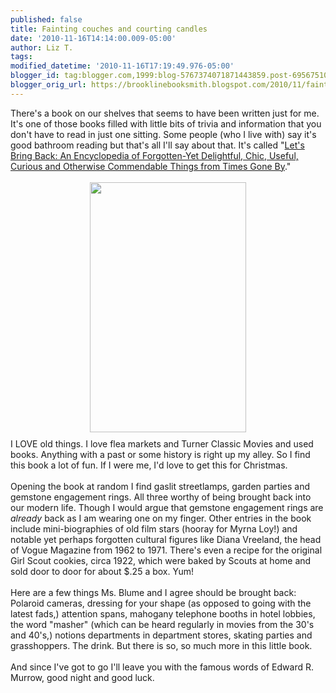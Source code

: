 ```yaml
---
published: false
title: Fainting couches and courting candles
date: '2010-11-16T14:14:00.009-05:00'
author: Liz T.
tags: 
modified_datetime: '2010-11-16T17:19:49.976-05:00'
blogger_id: tag:blogger.com,1999:blog-5767374071871443859.post-6956751060736300108
blogger_orig_url: https://brooklinebooksmith.blogspot.com/2010/11/fainting-couches-and-courting-candles.html
---
```


There's a book on our shelves that seems to have been written just for me. It's one of those books filled with little bits of trivia and information that you don't have to read in just one sitting. Some people (who I live with) say it's good bathroom reading but that's all I'll say about that. It's called "<a href="https://www.brooklinebooksmith-shop.com/book/9780811874137">Let's Bring Back: An Encyclopedia of Forgotten-Yet Delightful, Chic, Useful, Curious and Otherwise Commendable Things from Times Gone By</a>."<br /><br /><img style="TEXT-ALIGN: center; MARGIN: 0px auto 10px; WIDTH: 250px; DISPLAY: block; HEIGHT: 400px; CURSOR: hand" border="0" alt="" src="https://images.indiebound.com/137/874/9780811874137.jpg" />I LOVE old things. I love flea markets and Turner Classic Movies and used books. Anything with a past or some history is right up my alley. So I find this book a lot of fun.  If I were me, I'd love to get this for Christmas.<br /><br />Opening the book at random I find gaslit streetlamps, garden parties and gemstone engagement rings. All three worthy of being brought back into our modern life. Though I would argue that gemstone engagement rings are <em>already</em> back as I am wearing one on my finger. Other entries in the book include mini-biographies of old film stars (hooray for Myrna Loy!) and notable yet perhaps forgotten cultural figures like Diana Vreeland, the head of Vogue Magazine from 1962 to 1971. There's even a recipe for the original Girl Scout cookies, circa 1922, which were baked by Scouts at home and sold door to door for about $.25 a box. Yum!<br /><br />Here are a few things Ms. Blume and I agree should be brought back:  Polaroid cameras, dressing for your shape (as opposed to going with the latest fads,) attention spans, mahogany telephone booths in hotel lobbies, the word "masher" (which can be heard regularly in movies from the 30's and 40's,) notions departments in department stores, skating parties and grasshoppers.  The drink.  But there is so, so much more in this little book.<br /><br />And since I've got to go I'll leave you with the famous words of Edward R. Murrow, good night and good luck.